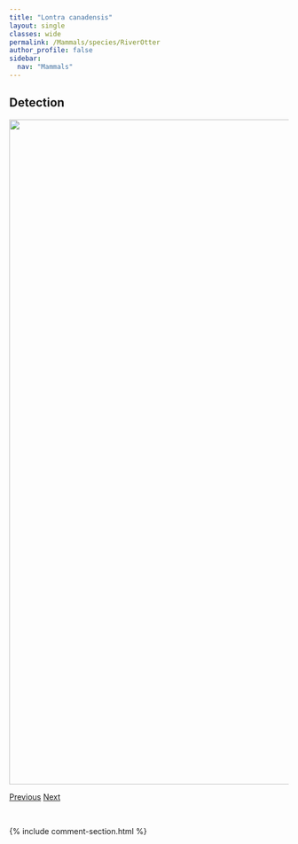 ```yaml
---
title: "Lontra canadensis"
layout: single
classes: wide
permalink: /Mammals/species/RiverOtter
author_profile: false
sidebar:
  nav: "Mammals"
---
```


<h2>Detection</h2>

<a href="https://drive.google.com/uc?export=view&id=1zw1bJTmeIgcrmuVcO58wZksyry_6dVED">
<img src="https://drive.google.com/uc?export=view&id=1zw1bJTmeIgcrmuVcO58wZksyry_6dVED" height = "1200" width = "800">
</a>


<a href="/DevelopmentWebsite/Mammals/species/RichardsonsGroundSquirrel" class="pagination--pager" title="Spermophilus richardsonii">Previous</a> <a href="/DevelopmentWebsite/Mammals/species/SnowshoeHare" class="pagination--pager" title="Lepus americanus">Next</a>

<p>&nbsp;</p>

{% include comment-section.html %}

